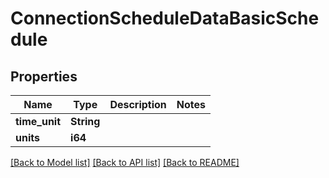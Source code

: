 # ConnectionScheduleDataBasicSchedule

## Properties

Name | Type | Description | Notes
------------ | ------------- | ------------- | -------------
**time_unit** | **String** |  | 
**units** | **i64** |  | 

[[Back to Model list]](../README.md#documentation-for-models) [[Back to API list]](../README.md#documentation-for-api-endpoints) [[Back to README]](../README.md)


